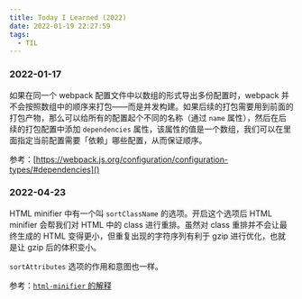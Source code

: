 ```yaml
---
title: Today I Learned (2022)
date: 2022-01-19 22:27:59
tags:
  - TIL
---
```


### 2022-01-17

如果在同一个 webpack 配置文件中以数组的形式导出多份配置时，webpack 并不会按照数组中的顺序来打包——而是并发构建。如果后续的打包需要用到前面的打包产物，那么可以给所有的配置起个不同的名称（通过 `name` 属性），然后在后续的打包配置中添加 `dependencies` 属性，该属性的值是一个数组，我们可以在里面指定当前配置需要「依赖」哪些配置，从而保证顺序。

参考：[https://webpack.js.org/configuration/configuration-types/#dependencies]()

### 2022-04-23

HTML minifier 中有一个叫 `sortClassName` 的选项。开启这个选项后 HTML minifier 会帮我们对 HTML 中的 class 进行重排。虽然对 class 重排并不会让最终生成的 HTML 变得更小，但重复出现的字符序列有利于 gzip 进行优化，也就是让 gzip 后的体积变小。

`sortAttributes` 选项的作用和意图也一样。

参考：[`html-minifier` 的解释](https://github.com/kangax/html-minifier#sorting-attributes--style-classes)
